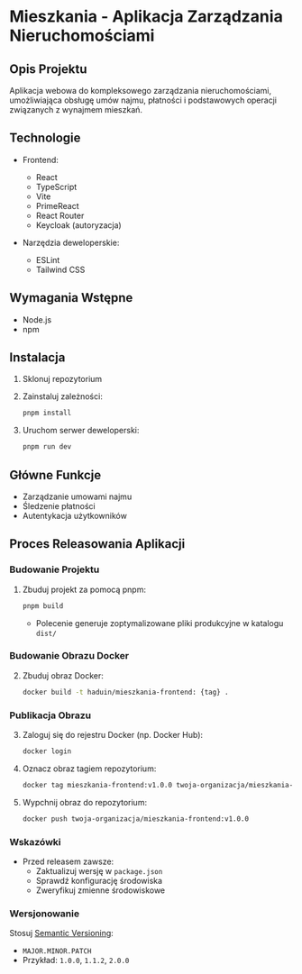 # Mieszkania - Aplikacja Zarządzania Nieruchomościami

## Opis Projektu

Aplikacja webowa do kompleksowego zarządzania nieruchomościami, umożliwiająca obsługę umów najmu, płatności i
podstawowych operacji związanych z wynajmem mieszkań.

## Technologie

- Frontend:
    - React
    - TypeScript
    - Vite
    - PrimeReact
    - React Router
    - Keycloak (autoryzacja)

- Narzędzia deweloperskie:
    - ESLint
    - Tailwind CSS

## Wymagania Wstępne

- Node.js
- npm

## Instalacja

1. Sklonuj repozytorium
2. Zainstaluj zależności:
   ```bash
   pnpm install
   ```

3. Uruchom serwer deweloperski:
   ```bash
   pnpm run dev
   ```

## Główne Funkcje

- Zarządzanie umowami najmu
- Śledzenie płatności
- Autentykacja użytkowników

## Proces Releasowania Aplikacji

### Budowanie Projektu

1. Zbuduj projekt za pomocą pnpm:
   ```bash
   pnpm build
   ```
    - Polecenie generuje zoptymalizowane pliki produkcyjne w katalogu `dist/`

### Budowanie Obrazu Docker

2. Zbuduj obraz Docker:
   ```bash
   docker build -t haduin/mieszkania-frontend: {tag} .
   ```

### Publikacja Obrazu

3. Zaloguj się do rejestru Docker (np. Docker Hub):
   ```bash
   docker login
   ```

4. Oznacz obraz tagiem repozytorium:
   ```bash
   docker tag mieszkania-frontend:v1.0.0 twoja-organizacja/mieszkania-frontend:v1.0.0
   ```

5. Wypchnij obraz do repozytorium:
   ```bash
   docker push twoja-organizacja/mieszkania-frontend:v1.0.0
   ```

### Wskazówki

- Przed releasem zawsze:
    - Zaktualizuj wersję w `package.json`
    - Sprawdź konfigurację środowiska
    - Zweryfikuj zmienne środowiskowe

### Wersjonowanie

Stosuj [Semantic Versioning](https://semver.org/):

- `MAJOR.MINOR.PATCH`
- Przykład: `1.0.0`, `1.1.2`, `2.0.0`

